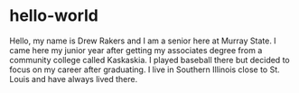 # hello-world
Hello, my name is Drew Rakers and I am a senior here at Murray State. I came here my junior year after 
getting my associates degree from a community college called Kaskaskia. I played baseball there but
decided to focus on my career after graduating. I live in Southern Illinois close to St. Louis and have always lived there.
